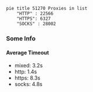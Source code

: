 
```mermaid
pie title 51270 Proxies in list
    "HTTP" : 22566
    "HTTPS": 6327
    "SOCKS" : 28002
```

### Some Info
#### Average Timeout

- mixed: 3.2s
- http: 1.4s
- https: 8.3s
- socks: 4.8s